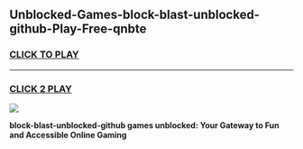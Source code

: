 
## Unblocked-Games-block-blast-unblocked-github-Play-Free-qnbte
<h3>
<a href="https://premium76.site?title=block-blast-unblocked-github&ref=12A">CLICK TO PLAY</a></h3>
<hr>

<h3>
<a href="https://premium76.site?title=block-blast-unblocked-github&ref=12A">CLICK 2 PLAY</a>
  
</h3>

<a href="https://premium76.site?title=block-blast-unblocked-github&ref=12A"><img src="https://clearcache.store/games.png"></a>


**block-blast-unblocked-github games unblocked: Your Gateway to Fun and Accessible Online Gaming**

